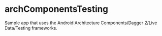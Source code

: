 # archComponentsTesting

Sample app that uses the Android Architecture Components/Dagger 2/Live Data/Testing frameworks.
